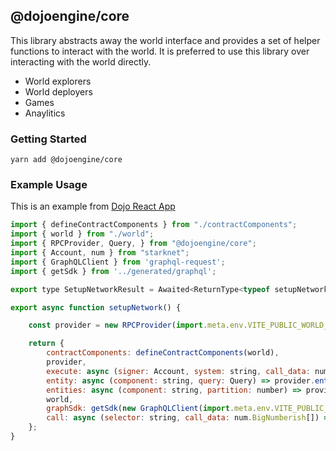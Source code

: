## @dojoengine/core

This library abstracts away the world interface and provides a set of helper functions to interact with the world. It is preferred to use this library over interacting with the world directly.

- World explorers
- World deployers
- Games
- Anaylitics

### Getting Started

```console
yarn add @dojoengine/core
```

### Example Usage

This is an example from [Dojo React App](https://github.com/dojoengine/dojo-starter-react-app)

```javascript
import { defineContractComponents } from "./contractComponents";
import { world } from "./world";
import { RPCProvider, Query, } from "@dojoengine/core";
import { Account, num } from "starknet";
import { GraphQLClient } from 'graphql-request';
import { getSdk } from '../generated/graphql';

export type SetupNetworkResult = Awaited<ReturnType<typeof setupNetwork>>;

export async function setupNetwork() {

    const provider = new RPCProvider(import.meta.env.VITE_PUBLIC_WORLD_ADDRESS, import.meta.env.VITE_PUBLIC_NODE_URL);

    return {
        contractComponents: defineContractComponents(world),
        provider,
        execute: async (signer: Account, system: string, call_data: num.BigNumberish[]) => provider.execute(signer, system, call_data),
        entity: async (component: string, query: Query) => provider.entity(component, query),
        entities: async (component: string, partition: number) => provider.entities(component, partition),
        world,
        graphSdk: getSdk(new GraphQLClient(import.meta.env.VITE_PUBLIC_TORII)),
        call: async (selector: string, call_data: num.BigNumberish[]) => provider.call(selector, call_data),
    };
}
```
